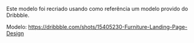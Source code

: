 Este modelo foi recriado usando como referência um modelo provido do Dribbble.

Modelo: https://dribbble.com/shots/15405230-Furniture-Landing-Page-Design

